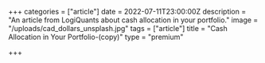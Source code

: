 +++
categories = ["article"]
date = 2022-07-11T23:00:00Z
description = "An article from LogiQuants about cash allocation in your portfolio."
image = "/uploads/cad_dollars_unsplash.jpg"
tags = ["article"]
title = "Cash Allocation in Your Portfolio-(copy)"
type = "premium"

+++
